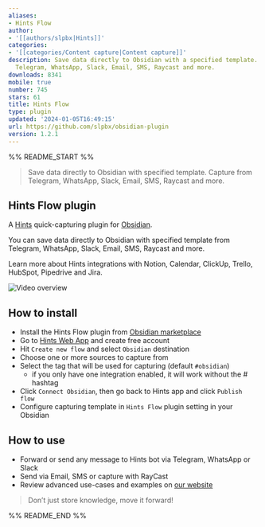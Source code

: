 ```yaml
---
aliases:
- Hints Flow
author:
- '[[authors/slpbx|Hints]]'
categories:
- '[[categories/Content capture|Content capture]]'
description: Save data directly to Obsidian with a specified template. Capture from
  Telegram, WhatsApp, Slack, Email, SMS, Raycast and more.
downloads: 8341
mobile: true
number: 745
stars: 61
title: Hints Flow
type: plugin
updated: '2024-01-05T16:49:15'
url: https://github.com/slpbx/obsidian-plugin
version: 1.2.1
---
```


%% README_START %%


> Save data directly to Obsidian with specified template. Capture from Telegram, WhatsApp, Slack, Email, SMS, Raycast and more.

## Hints Flow plugin

A [Hints](https://productivity-ai.net/) quick-capturing plugin for [Obsidian](https://obsidian.md/plugins?id=hints-plugin).

You can save data directly to Obsidian with specified template from Telegram, WhatsApp, Slack, Email, SMS, Raycast and more.

Learn more about Hints integrations with Notion, Calendar, ClickUp, Trello, HubSpot, Pipedrive and Jira.

![Video overview](https://raw.githubusercontent.com/slpbx/obsidian-plugin/HEAD/Hints–Obsidian.gif)

## How to install

- Install the Hints Flow plugin from [Obsidian marketplace](https://obsidian.md/plugins?id=hints-plugin)
- Go to [Hints Web App](https://app.productivity-ai.net/) and create free account
- Hit `Create new flow` and select `Obsidian` destination
- Choose one or more sources to capture from
- Select the tag that will be used for capturing (default `#obsidian`)
	- if you only have one integration enabled, it will work without the # hashtag
- Click `Connect Obsidian`, then go back to Hints app and click `Publish flow`
- Configure capturing template in `Hints Flow` plugin setting in your Obsidian 

## How to use

- Forward or send any message to Hints bot via Telegram, WhatsApp or Slack
- Send via Email, SMS or capture with RayCast
- Review advanced use-cases and examples on [our website](https://productivity-ai.net/solutions-tools/obsidian)

> Don’t just store knowledge, move it forward!


%% README_END %%
